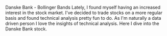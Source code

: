 Danske Bank - Bollinger Bands
Lately, I found myself having an increased interest in the stock market. I've decided to trade stocks on a more regular basis and found technical analysis pretty fun to do.   As I'm naturally a data driven person I love the insights of technical analysis. Here I dive into the Danske Bank stock.
